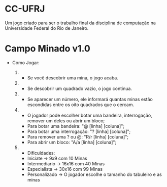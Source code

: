 # CC-UFRJ
Um jogo criado para ser o trabalho final da disciplina de computação na Universidade Federal do Rio de Janeiro.

# Campo Minado v1.0

- Como Jogar:

     1. - Se você descobrir uma mina, o jogo acaba.
     2. - Se descobrir um quadrado vazio, o jogo continua.
     3. - Se aparecer um número, ele informará quantas minas estão escondidas entre os oito quadrados que o cercam.
     4. - O jogador pode escolher botar uma bandeira, interrogação, remover um deles ou abrir um bloco;
        - Para botar uma bandeira: "@ [linha] [coluna]";
        - Para botar uma interrogação: "? [linha] [coluna]";
        - Para remover uma ? ou @: "R/r [linha] [coluna]"; 
        - Para abrir um bloco: "A/a [linha] [coluna]";
    5. - Dificuldades:
        - Iniciate -> 9x9 com 10 Minas
        - Intermediario -> 16x16 com 40 Minas
        - Especialista -> 30x16 com 99 Minas 
        - Personalizado -> O jogador escolhe o tamanho do tabuleiro e as minas

